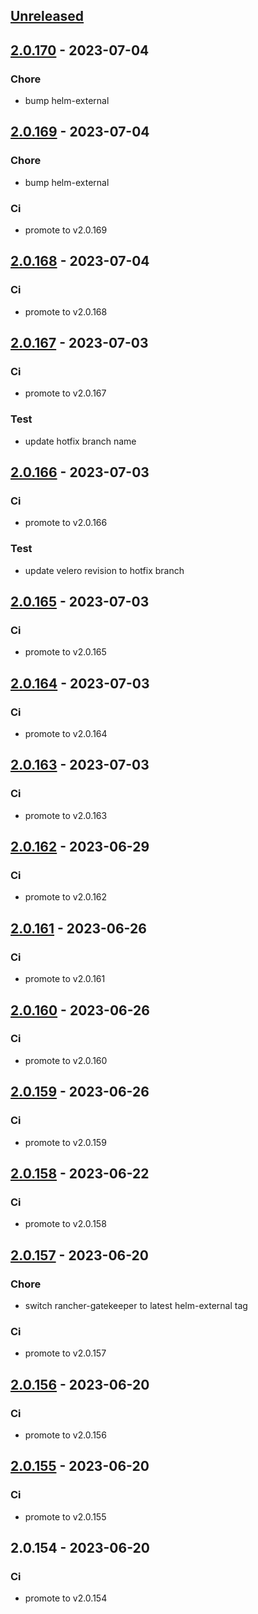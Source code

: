 <a name="unreleased"></a>
## [Unreleased]


<a name="2.0.170"></a>
## [2.0.170] - 2023-07-04
### Chore
- bump helm-external


<a name="2.0.169"></a>
## [2.0.169] - 2023-07-04
### Chore
- bump helm-external

### Ci
- promote to v2.0.169


<a name="2.0.168"></a>
## [2.0.168] - 2023-07-04
### Ci
- promote to v2.0.168


<a name="2.0.167"></a>
## [2.0.167] - 2023-07-03
### Ci
- promote to v2.0.167

### Test
- update hotfix branch name


<a name="2.0.166"></a>
## [2.0.166] - 2023-07-03
### Ci
- promote to v2.0.166

### Test
- update velero revision to hotfix branch


<a name="2.0.165"></a>
## [2.0.165] - 2023-07-03
### Ci
- promote to v2.0.165


<a name="2.0.164"></a>
## [2.0.164] - 2023-07-03
### Ci
- promote to v2.0.164


<a name="2.0.163"></a>
## [2.0.163] - 2023-07-03
### Ci
- promote to v2.0.163


<a name="2.0.162"></a>
## [2.0.162] - 2023-06-29
### Ci
- promote to v2.0.162


<a name="2.0.161"></a>
## [2.0.161] - 2023-06-26
### Ci
- promote to v2.0.161


<a name="2.0.160"></a>
## [2.0.160] - 2023-06-26
### Ci
- promote to v2.0.160


<a name="2.0.159"></a>
## [2.0.159] - 2023-06-26
### Ci
- promote to v2.0.159


<a name="2.0.158"></a>
## [2.0.158] - 2023-06-22
### Ci
- promote to v2.0.158


<a name="2.0.157"></a>
## [2.0.157] - 2023-06-20
### Chore
- switch rancher-gatekeeper to latest helm-external tag

### Ci
- promote to v2.0.157


<a name="2.0.156"></a>
## [2.0.156] - 2023-06-20
### Ci
- promote to v2.0.156


<a name="2.0.155"></a>
## [2.0.155] - 2023-06-20
### Ci
- promote to v2.0.155


<a name="2.0.154"></a>
## 2.0.154 - 2023-06-20
### Ci
- promote to v2.0.154


[Unreleased]: https://gitlab.industrysoftware.automation.siemens.com/caas-ops/fleet/aws-usea1-qa-qa/compare/2.0.170...HEAD
[2.0.170]: https://gitlab.industrysoftware.automation.siemens.com/caas-ops/fleet/aws-usea1-qa-qa/compare/2.0.169...2.0.170
[2.0.169]: https://gitlab.industrysoftware.automation.siemens.com/caas-ops/fleet/aws-usea1-qa-qa/compare/2.0.168...2.0.169
[2.0.168]: https://gitlab.industrysoftware.automation.siemens.com/caas-ops/fleet/aws-usea1-qa-qa/compare/2.0.167...2.0.168
[2.0.167]: https://gitlab.industrysoftware.automation.siemens.com/caas-ops/fleet/aws-usea1-qa-qa/compare/2.0.166...2.0.167
[2.0.166]: https://gitlab.industrysoftware.automation.siemens.com/caas-ops/fleet/aws-usea1-qa-qa/compare/2.0.165...2.0.166
[2.0.165]: https://gitlab.industrysoftware.automation.siemens.com/caas-ops/fleet/aws-usea1-qa-qa/compare/2.0.164...2.0.165
[2.0.164]: https://gitlab.industrysoftware.automation.siemens.com/caas-ops/fleet/aws-usea1-qa-qa/compare/2.0.163...2.0.164
[2.0.163]: https://gitlab.industrysoftware.automation.siemens.com/caas-ops/fleet/aws-usea1-qa-qa/compare/2.0.162...2.0.163
[2.0.162]: https://gitlab.industrysoftware.automation.siemens.com/caas-ops/fleet/aws-usea1-qa-qa/compare/2.0.161...2.0.162
[2.0.161]: https://gitlab.industrysoftware.automation.siemens.com/caas-ops/fleet/aws-usea1-qa-qa/compare/2.0.160...2.0.161
[2.0.160]: https://gitlab.industrysoftware.automation.siemens.com/caas-ops/fleet/aws-usea1-qa-qa/compare/2.0.159...2.0.160
[2.0.159]: https://gitlab.industrysoftware.automation.siemens.com/caas-ops/fleet/aws-usea1-qa-qa/compare/2.0.158...2.0.159
[2.0.158]: https://gitlab.industrysoftware.automation.siemens.com/caas-ops/fleet/aws-usea1-qa-qa/compare/2.0.157...2.0.158
[2.0.157]: https://gitlab.industrysoftware.automation.siemens.com/caas-ops/fleet/aws-usea1-qa-qa/compare/2.0.156...2.0.157
[2.0.156]: https://gitlab.industrysoftware.automation.siemens.com/caas-ops/fleet/aws-usea1-qa-qa/compare/2.0.155...2.0.156
[2.0.155]: https://gitlab.industrysoftware.automation.siemens.com/caas-ops/fleet/aws-usea1-qa-qa/compare/2.0.154...2.0.155
